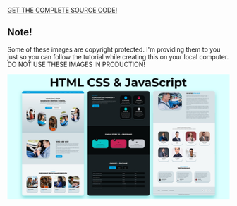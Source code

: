 [GET THE COMPLETE SOURCE CODE!](https://buymeacoffee.com/egator/e/367852)

## Note!
Some of these images are copyright protected. I'm providing them to you just so you can follow the tutorial while creating this on your local computer. DO NOT USE THESE IMAGES IN PRODUCTION!

![](./assets/thumbnail.jpg)